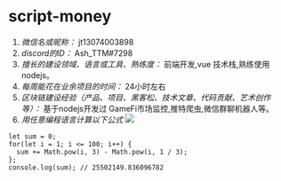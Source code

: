 # script-money

1. *微信名或昵称：* jt13074003898
2. *discord的ID：* Ash_TTM#7298
3. *擅长的建设领域、语言或工具、熟练度：* 前端开发,vue 技术栈,熟练使用nodejs。
4. *每周能花在业余项目的时间：* 24小时左右
5. *区块链建设经验（产品、项目、黑客松、技术文章、代码贡献、艺术创作等）：* 基于nodejs开发过 GameFi市场监控,推特爬虫,微信群聊机器人等。
6. *用任意编程语言计算以下公式*
![](https://latex.codecogs.com/svg.image?\sum_{n=1}^{100}\left&space;(n^{3}-\sqrt[3]{n}&space;\right&space;))

```JS
let sum = 0;
for(let i = 1; i <= 100; i++) {
  sum += Math.pow(i, 3) - Math.pow(i, 1 / 3);
};
console.log(sum); // 25502149.836096782
```
